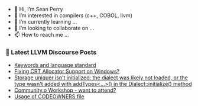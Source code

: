 - 👋 Hi, I’m Sean Perry
- 👀 I’m interested in compilers (c++, COBOL, llvm)
- 🌱 I’m currently learning ...
- 💞️ I’m looking to collaborate on ...
- 📫 How to reach me ...

<!---
s66perry/s66perry is a ✨ special ✨ repository because its `README.md` (this file) appears on your GitHub profile.
You can click the Preview link to take a look at your changes.
--->
### 📕 Latest LLVM Discourse Posts

<!-- DISCOURSE-LLVM:START -->
- [Keywords and language standard](https://discourse.llvm.org/t/keywords-and-language-standard/73609#post_1)
- [Fixing CRT Allocator Support on Windows?](https://discourse.llvm.org/t/fixing-crt-allocator-support-on-windows/73525#post_18)
- [Storage uniquer isn&#39;t initialized: the dialect was likely not loaded, or the type wasn&#39;t added with addTypes&lt;...&gt;&lpar;&rpar; in the Dialect::initialize&lpar;&rpar; method](https://discourse.llvm.org/t/storage-uniquer-isnt-initialized-the-dialect-was-likely-not-loaded-or-the-type-wasnt-added-with-addtypes-in-the-dialect-initialize-method/73606#post_1)
- [Community.o Workshop - want to attend?](https://discourse.llvm.org/t/community-o-workshop-want-to-attend/73605#post_1)
- [Usage of CODEOWNERS file](https://discourse.llvm.org/t/usage-of-codeowners-file/73524#post_16)
<!-- DISCOURSE-LLVM:END -->
